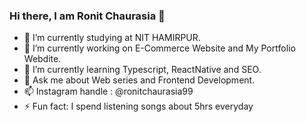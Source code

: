 ### Hi there, I am Ronit Chaurasia 👋


- 👯 I’m currently studying at NIT HAMIRPUR.
- 🔭 I’m currently working on E-Commerce Website and My Portfolio Webdite.
- 🌱 I’m currently learning Typescript, ReactNative and SEO.
- 💬 Ask me about Web series and Frontend Development.
- 📫 Instagram handle : @ronitchaurasia99
- ⚡ Fun fact: I spend listening songs about 5hrs everyday 

